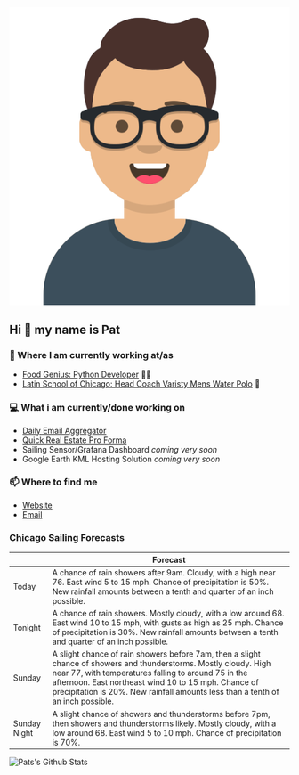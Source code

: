[![Social banner for p-j-falconer](https://raw.githubusercontent.com/P-J-FALCONER/P-J-FALCONER/master/assets/avataaars.svg)](https://patfalconer.com/)
## Hi :wave: my name is Pat

### 💼 Where I am currently working at/as
- [Food Genius: Python Developer](https://getfoodgenius.com/) 🍔🐍
- [Latin School of Chicago: Head Coach Varisty Mens Water Polo](https://www.latinschool.org/) 🤽


### 💻 What i am currently/done working on
 - [Daily Email Aggregator](https://github.com/P-J-FALCONER/dott_daily_mail)
 - [Quick Real Estate Pro Forma](https://github.com/P-J-FALCONER/henry)
 - Sailing Sensor/Grafana Dashboard *coming very soon*
 - Google Earth KML Hosting Solution *coming very soon*

### 📫 Where to find me
 - [Website](https://patfalconer.com/)
 - [Email](mailto:patrick.j.falconer@gmail.com)


### Chicago Sailing Forecasts
|   | Forecast  |
|---|---|
| Today | A chance of rain showers after 9am. Cloudy, with a high near 76. East wind 5 to 15 mph. Chance of precipitation is 50%. New rainfall amounts between a tenth and quarter of an inch possible. |
| Tonight | A chance of rain showers. Mostly cloudy, with a low around 68. East wind 10 to 15 mph, with gusts as high as 25 mph. Chance of precipitation is 30%. New rainfall amounts between a tenth and quarter of an inch possible. |
| Sunday | A slight chance of rain showers before 7am, then a slight chance of showers and thunderstorms. Mostly cloudy. High near 77, with temperatures falling to around 75 in the afternoon. East northeast wind 10 to 15 mph. Chance of precipitation is 20%. New rainfall amounts less than a tenth of an inch possible. |
| Sunday Night | A slight chance of showers and thunderstorms before 7pm, then showers and thunderstorms likely. Mostly cloudy, with a low around 68. East wind 5 to 10 mph. Chance of precipitation is 70%. |

![Pats's Github Stats](https://github-readme-stats.vercel.app/api?username=p-j-falconer&show_icons=true&theme=radical)

